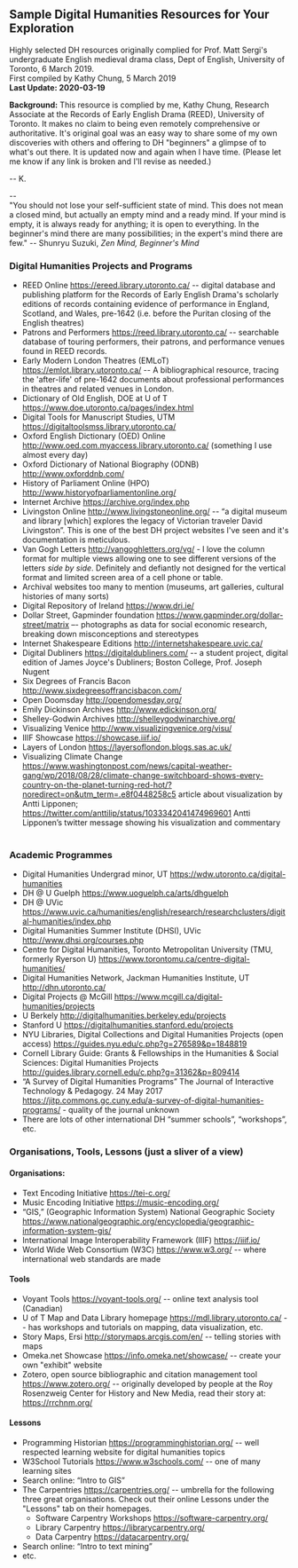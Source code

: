 ## Sample Digital Humanities Resources for Your Exploration
Highly selected DH resources originally complied for Prof. Matt Sergi's undergraduate 
English medieval drama class, Dept of English, University of Toronto, 6 March 2019.  
First compiled by Kathy Chung, 5 March 2019  
**Last Update: 2020-03-19**

**Background:**  This resource is complied by me, Kathy Chung, Research Associate at the Records of Early English Drama (REED), University of Toronto.  It makes no claim to being even remotely comprehensive or authoritative.  It's original goal was an easy way to share some of my own discoveries with others and offering to DH "beginners" a glimpse of to what's out there. It is updated now and again when I have time.  (Please let me know if any link is broken and I'll revise as needed.)

-- K.  

--  
"You should not lose your self-sufficient state of mind. This does not mean a closed mind, but actually an empty mind and a ready mind. If your mind is empty, it is always ready for anything; it is open to everything. In the beginner's mind there are many possibilities; in the expert's mind there are few." -- Shunryu Suzuki, _Zen Mind, Beginner's Mind_

### Digital Humanities Projects and Programs
- REED Online https://ereed.library.utoronto.ca/  -- digital database and publishing platform for the Records of Early English Drama's scholarly editions of records containing evidence of performance in England, Scotland, and Wales, pre-1642 (i.e. before the Puritan closing of the English theatres)
- Patrons and Performers https://reed.library.utoronto.ca/  -- searchable database of touring performers, their patrons, and performance venues found in REED records.
- Early Modern London Theatres (EMLoT) https://emlot.library.utoronto.ca/ -- A bibliographical resource, tracing the 'after-life' of pre-1642 documents about professional performances in theatres and related venues in London.
- Dictionary of Old English, DOE at U of T https://www.doe.utoronto.ca/pages/index.html
- Digital Tools for Manuscript Studies, UTM https://digitaltoolsmss.library.utoronto.ca/
- Oxford English Dictionary (OED) Online http://www.oed.com.myaccess.library.utoronto.ca/  (something I use almost every day) 
- Oxford Dictionary of National Biography (ODNB) http://www.oxforddnb.com/
- History of Parliament Online (HPO) http://www.historyofparliamentonline.org/
- Internet Archive https://archive.org/index.php
- Livingston Online http://www.livingstoneonline.org/  -- “a digital museum and library [which] explores the legacy of Victorian traveler David Livingston”.  This is one of the best DH project websites I've seen and it's documentation is meticulous. 
- Van Gogh Letters http://vangoghletters.org/vg/ - I love the column format for multiple views allowing one to see different versions of the letters _side by side_.  Definitely and defiantly not designed for the vertical format and limited screen area of a cell phone or table.
- Archival websites too many to mention (museums, art galleries, cultural histories of many sorts)
- Digital Repository of Ireland https://www.dri.ie/
- Dollar Street, Gapminder foundation https://www.gapminder.org/dollar-street/matrix –- photographs as data for social economic research, breaking down misconceptions and stereotypes
- Internet Shakespeare Editions http://internetshakespeare.uvic.ca/
- Digital Dubliners https://digitaldubliners.com/  -- a student project, digital edition of James Joyce's Dubliners; Boston College, Prof. Joseph Nugent
- Six Degrees of Francis Bacon http://www.sixdegreesoffrancisbacon.com/
- Open Doomsday http://opendomesday.org/
- Emily Dickinson Archives http://www.edickinson.org/
- Shelley-Godwin Archives http://shelleygodwinarchive.org/
- Visualizing Venice http://www.visualizingvenice.org/visu/
- IIIF Showcase https://showcase.iiif.io/
- Layers of London https://layersoflondon.blogs.sas.ac.uk/
- Visualizing Climate Change https://www.washingtonpost.com/news/capital-weather-gang/wp/2018/08/28/climate-change-switchboard-shows-every-country-on-the-planet-turning-red-hot/?noredirect=on&utm_term=.e8f0448258c5 article about visualization by Antti Lipponen; https://twitter.com/anttilip/status/1033342041474969601  Antti Lipponen’s twitter message showing his visualization and commentary
 

### Academic Programmes
- Digital Humanities Undergrad minor, UT https://wdw.utoronto.ca/digital-humanities
- DH @ U Guelph https://www.uoguelph.ca/arts/dhguelph
- DH @ UVic https://www.uvic.ca/humanities/english/research/researchclusters/digital-humanities/index.php
- Digital Humanities Summer Institute (DHSI), UVic http://www.dhsi.org/courses.php
- Centre for Digital Humanities, Toronto Metropolitan University (TMU, formerly Ryerson U) https://www.torontomu.ca/centre-digital-humanities/
- Digital Humanities Network, Jackman Humanities Institute, UT http://dhn.utoronto.ca/
- Digital Projects @ McGill https://www.mcgill.ca/digital-humanities/projects
- U Berkely http://digitalhumanities.berkeley.edu/projects
- Stanford U https://digitalhumanities.stanford.edu/projects
- NYU Libraries, Digital Collections and Digital Humanities Projects (open access) https://guides.nyu.edu/c.php?g=276589&p=1848819
- Cornell Library Guide: Grants & Fellowships in the Humanities & Social Sciences: Digital Humanities Projects  http://guides.library.cornell.edu/c.php?g=31362&p=809414
- “A Survey of Digital Humanities Programs” The Journal of Interactive Technology & Pedagogy. 24 May 2017 https://jitp.commons.gc.cuny.edu/a-survey-of-digital-humanities-programs/   - quality of the journal unknown
- There are lots of other international DH “summer schools”, “workshops”, etc.


### Organisations, Tools, Lessons (just a sliver of a view)
#### Organisations:
- Text Encoding Initiative https://tei-c.org/
- Music Encoding Initiative https://music-encoding.org/
- “GIS,” (Geographic Information System) National Geographic Society https://www.nationalgeographic.org/encyclopedia/geographic-information-system-gis/
- International Image Interoperability Framework (IIIF)  https://iiif.io/  
- World Wide Web Consortium (W3C) https://www.w3.org/ -- where international web standards are made


#### Tools
- Voyant Tools https://voyant-tools.org/  -- online text analysis tool (Canadian)
- U of T Map and Data Library homepage https://mdl.library.utoronto.ca/ -- has workshops and tutorials on mapping, data visualization, etc.
- Story Maps, Ersi http://storymaps.arcgis.com/en/ -- telling stories with maps
- Omeka.net Showcase https://info.omeka.net/showcase/ -- create your own "exhibit" website
- Zotero, open source bibliographic and citation management tool  https://www.zotero.org/  -- originally developed by people at the Roy Rosenzweig Center for History and New Media, read their story at: https://rrchnm.org/ 


#### Lessons
- Programming Historian https://programminghistorian.org/ -- well respected learning website for digital humanities topics
- W3School Tutorials https://www.w3schools.com/ -- one of many learning sites
- Search online: “Intro to GIS”
- The Carpentries https://carpentries.org/ -- umbrella for the following three great organisations.  Check out their online Lessons under the "Lessons" tab on their homepages.
  - Software Carpentry Workshops https://software-carpentry.org/
  - Library Carpentry https://librarycarpentry.org/  
  - Data Carpentry  https://datacarpentry.org/
- Search online: “Intro to text mining”
- etc.
